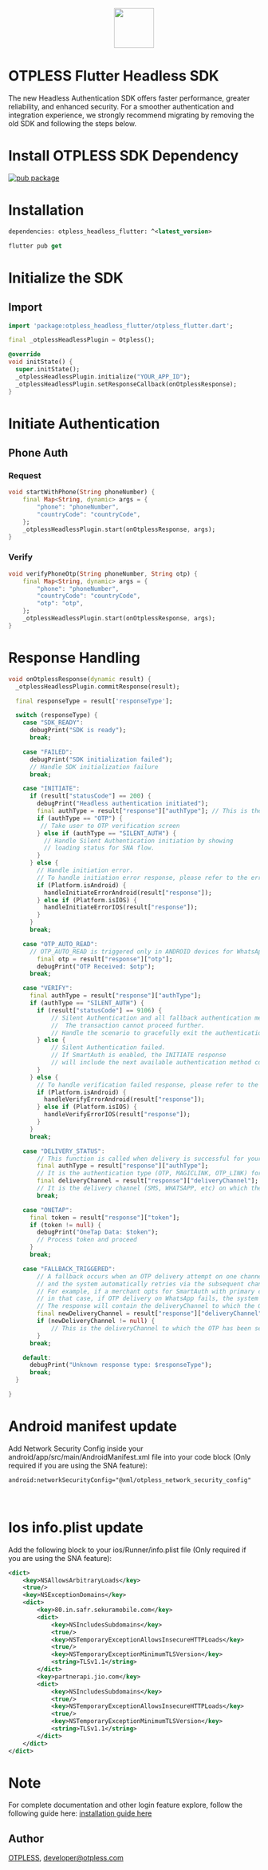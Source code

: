 
<p align="center">
  <img src="https://github.com/otpless-tech/Otpless-iOS-SDK/blob/main/otpless.svg" height="80"/>
</p>

# OTPLESS Flutter Headless SDK

The new Headless Authentication SDK offers faster performance, greater reliability, and enhanced security. For a smoother authentication and integration experience, we strongly recommend migrating by removing the old SDK and following the steps below.


# Install OTPLESS SDK Dependency
[![pub package](https://img.shields.io/pub/v/otpless_headless_flutter.svg)](https://pub.dartlang.org/packages/otpless_headless_flutter)


# Installation

```xml
dependencies: otpless_headless_flutter: ^<latest_version>
```

```dart
flutter pub get
```

# Initialize the SDK

## Import 

```dart
import 'package:otpless_headless_flutter/otpless_flutter.dart';
```

```dart
final _otplessHeadlessPlugin = Otpless();
```

```dart
@override
void initState() {
  super.initState();
  _otplessHeadlessPlugin.initialize("YOUR_APP_ID");
  _otplessHeadlessPlugin.setResponseCallback(onOtplessResponse);
}
```

# Initiate Authentication
## Phone Auth

### Request
```dart
void startWithPhone(String phoneNumber) {
    final Map<String, dynamic> args = {
        "phone": "phoneNumber",
        "countryCode": "countryCode",
    };
    _otplessHeadlessPlugin.start(onOtplessResponse, args);
}
```

### Verify

```dart
void verifyPhoneOtp(String phoneNumber, String otp) {
    final Map<String, dynamic> args = {
        "phone": "phoneNumber",
        "countryCode": "countryCode",
        "otp": "otp",
    };
    _otplessHeadlessPlugin.start(onOtplessResponse, args);
}
```

# Response Handling

```dart
void onOtplessResponse(dynamic result) {
  _otplessHeadlessPlugin.commitResponse(result);

  final responseType = result['responseType'];

  switch (responseType) {
    case "SDK_READY":
      debugPrint("SDK is ready");
      break;

    case "FAILED":
      debugPrint("SDK initialization failed");
      // Handle SDK initialization failure
      break;

    case "INITIATE":
      if (result["statusCode"] == 200) {
        debugPrint("Headless authentication initiated");
        final authType = result["response"]["authType"]; // This is the authentication type
        if (authType == "OTP") {
         // Take user to OTP verification screen
        } else if (authType == "SILENT_AUTH") {
          // Handle Silent Authentication initiation by showing 
          // loading status for SNA flow.
        }
      } else {
        // Handle initiation error. 
        // To handle initiation error response, please refer to the error handling section.
        if (Platform.isAndroid) {
          handleInitiateErrorAndroid(result["response"]);
        } else if (Platform.isIOS) {  
          handleInitiateErrorIOS(result["response"]);
        }
      }
      break;

    case "OTP_AUTO_READ":
      // OTP_AUTO_READ is triggered only in ANDROID devices for WhatsApp and SMS.
        final otp = result["response"]["otp"];
        debugPrint("OTP Received: $otp");
      break;

    case "VERIFY":
      final authType = result["response"]["authType"];
      if (authType == "SILENT_AUTH") {
        if (result["statusCode"] == 9106) {
            // Silent Authentication and all fallback authentication methods in SmartAuth have failed.
            //  The transaction cannot proceed further. 
            // Handle the scenario to gracefully exit the authentication flow 
        } else {
            // Silent Authentication failed. 
            // If SmartAuth is enabled, the INITIATE response 
            // will include the next available authentication method configured in the dashboard.
        }
      } else {
        // To handle verification failed response, please refer to the error handling section.
        if (Platform.isAndroid) {
          handleVerifyErrorAndroid(result["response"]);
        } else if (Platform.isIOS) {  
          handleVerifyErrorIOS(result["response"]);
        }
      }
      break;

    case "DELIVERY_STATUS":
        // This function is called when delivery is successful for your authType.
        final authType = result["response"]["authType"];
        // It is the authentication type (OTP, MAGICLINK, OTP_LINK) for which the delivery status is being sent
        final deliveryChannel = result["response"]["deliveryChannel"];
        // It is the delivery channel (SMS, WHATSAPP, etc) on which the authType has been delivered
        break;

    case "ONETAP":
      final token = result["response"]["token"];
      if (token != null) {
        debugPrint("OneTap Data: $token");
        // Process token and proceed
      }
      break;

    case "FALLBACK_TRIGGERED":
        // A fallback occurs when an OTP delivery attempt on one channel fails,  
        // and the system automatically retries via the subsequent channel selected on Otpless Dashboard.  
        // For example, if a merchant opts for SmartAuth with primary channal as WhatsApp and secondary channel as SMS,
        // in that case, if OTP delivery on WhatsApp fails, the system will automatically retry via SMS.
        // The response will contain the deliveryChannel to which the OTP has been sent.
        final newDeliveryChannel = result["response"]["deliveryChannel"];
        if (newDeliveryChannel != null) {
            // This is the deliveryChannel to which the OTP has been sent
        }
      break;

    default:
      debugPrint("Unknown response type: $responseType");
      break;
  }

}
```


# Android manifest update
Add Network Security Config inside your android/app/src/main/AndroidManifest.xml file into your <application> code block (Only required if you are using the SNA feature):

```xml
android:networkSecurityConfig="@xml/otpless_network_security_config"
```
<br>

# Ios info.plist update

Add the following block to your ios/Runner/info.plist file (Only required if you are using the SNA feature):

```xml
<dict>
	<key>NSAllowsArbitraryLoads</key>
	<true/>
	<key>NSExceptionDomains</key>
	<dict>
		<key>80.in.safr.sekuramobile.com</key>
		<dict>
			<key>NSIncludesSubdomains</key>
			<true/>
			<key>NSTemporaryExceptionAllowsInsecureHTTPLoads</key>
			<true/>
			<key>NSTemporaryExceptionMinimumTLSVersion</key>
			<string>TLSv1.1</string>
		</dict>
		<key>partnerapi.jio.com</key>
		<dict>
			<key>NSIncludesSubdomains</key>
			<true/>
			<key>NSTemporaryExceptionAllowsInsecureHTTPLoads</key>
			<true/>
			<key>NSTemporaryExceptionMinimumTLSVersion</key>
			<string>TLSv1.1</string>
		</dict>
	</dict>
</dict>
```


# Note


For complete documentation and other login feature explore, follow the following guide here:  [installation guide here](https://otpless.tech/docs/frontend-sdks/app-sdks/flutter/new/headless)

## Author

[OTPLESS](https://otpless.com), developer@otpless.com
